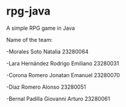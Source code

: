 # rpg-java
A simple RPG game in Java

Name of the team:

-Morales Soto Natalia 23280064

-Lara Hernández Rodrigo Emiliano 23280031

-Corona Romero Jonatan Emanuel 23280070

-Díaz Romero Alonso 23280051

-Bernal Padilla Giovanni Arturo 23280061


